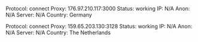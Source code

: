 Protocol: connect
Proxy: 176.97.210.117:3000
Status: working
IP: N/A
Anon: N/A
Server: N/A
Country: Germany

Protocol: connect
Proxy: 159.65.203.130:3128
Status: working
IP: N/A
Anon: N/A
Server: N/A
Country: The Netherlands

